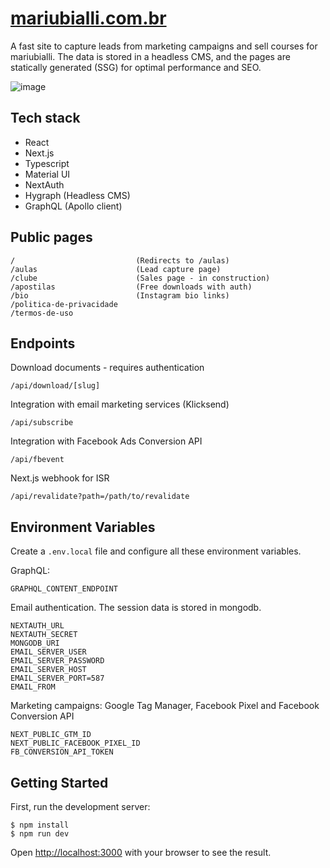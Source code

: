# [mariubialli.com.br](https://mariubialli.com.br)

A fast site to capture leads from marketing campaigns and sell courses for mariubialli.
The data is stored in a headless CMS, and the pages are statically generated (SSG) for optimal performance and SEO.

![image](https://github.com/apbetioli/mariubialli/assets/2829329/3c7eba01-df50-41b4-afd5-f6903e84ea07)


## Tech stack

- React
- Next.js
- Typescript
- Material UI
- NextAuth
- Hygraph (Headless CMS)
- GraphQL (Apollo client)

## Public pages

```
/                           (Redirects to /aulas)
/aulas                      (Lead capture page)
/clube                      (Sales page - in construction)
/apostilas                  (Free downloads with auth)
/bio                        (Instagram bio links)
/politica-de-privacidade
/termos-de-uso
```

## Endpoints

Download documents - requires authentication

```
/api/download/[slug]
```

Integration with email marketing services (Klicksend)

```
/api/subscribe
```

Integration with Facebook Ads Conversion API

```
/api/fbevent
```

Next.js webhook for ISR

```
/api/revalidate?path=/path/to/revalidate
```

## Environment Variables

Create a `.env.local` file and configure all these environment variables.

GraphQL:

```
GRAPHQL_CONTENT_ENDPOINT
```

Email authentication. The session data is stored in mongodb.

```
NEXTAUTH_URL
NEXTAUTH_SECRET
MONGODB_URI
EMAIL_SERVER_USER
EMAIL_SERVER_PASSWORD
EMAIL_SERVER_HOST
EMAIL_SERVER_PORT=587
EMAIL_FROM
```

Marketing campaigns: Google Tag Manager, Facebook Pixel and Facebook Conversion API

```
NEXT_PUBLIC_GTM_ID
NEXT_PUBLIC_FACEBOOK_PIXEL_ID
FB_CONVERSION_API_TOKEN
```

## Getting Started

First, run the development server:

```
$ npm install
$ npm run dev
```

Open [http://localhost:3000](http://localhost:3000) with your browser to see the result.
